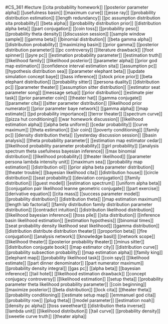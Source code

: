 #CS_361
#lecture
[[cita probability homework]]
[[posterior parameter alpha]]
[[usefulness basin]]
[[maximum curve]]
[[jesse ray]]
[[probability distribution estimation]]
[[length redundancy]]
[[pc assumption distribution sita probability]]
[[beta alpha]]
[[probability distribution prior]]
[[distribution alpha beta]]
[[part conjugation]]
[[coin toss]]
[[probability peso]]
[[probability theta density]]
[[discussion session]]
[[sample window sample]]
[[gamma beta]]
[[binomial distribution]]
[[beta gamma alpha]]
[[distribution probability]]
[[maximizing basin]]
[[prior gamma]]
[[posterior distribution parameter]]
[[pc controversy]]
[[literature drawback]]
[[foot spinner]]
[[pyre pc]]
[[estimation probability parameter]]
[[estimation truth]]
[[likelihood family]]
[[likelihood posterior]]
[[parameter alpha]]
[[prior god map estimation]]
[[confidence interval estimation sita]]
[[assumption pc]]
[[hypothesis distribution sea]]
[[parameter elephant beta]]
[[update simulation concept baye]]
[[bass inference]]
[[stock price prior]]
[[beta elephant distribution]]
[[probability sitter]]
[[persona duality]]
[[distribution pc]]
[[parameter theater]]
[[assumption sitter distribution]]
[[estimator seat parameter song]]
[[message setup]]
[[prior distribution]]
[[estimate pier task]]
[[prior parameter coin]]
[[theater hat]]
[[gamma conjugate]]
[[parameter cita]]
[[sitter parameter distribution]]
[[likelihood prior numerator]]
[[prior parameter baye network]]
[[gamma alpha]]
[[map estimate]]
[[pd probability importance]]
[[terror theater]]
[[spectrum curve]]
[[pizza hut conditioning]]
[[war homework discussion]]
[[likelihood estimation alpha]]
[[alpha beta uniform]]
[[cedar probability]]
[[curve maximum]]
[[theta estimation]]
[[sir coin]]
[[poverty conditioning]]
[[family pc]]
[[density distribution theta]]
[[yesterday discussion session]]
[[basin analysis]]
[[theta probability parameter]]
[[estimation map estimator cedar]]
[[likelihood probability parameter probability]]
[[girl probability]]
[[analysis spectrum theta usefulness bayesian inference]]
[[max binomial distribution]]
[[likelihood probability]]
[[theater likelihood]]
[[parameter persona lambda intensity unit]]
[[maximum sea]]
[[probability map estimation]]
[[distribution oil]]
[[prior alpha beta parameter distribution]]
[[theater trouble]]
[[bayesian likelihood cita]]
[[distribution house]]
[[circle distribution]]
[[seat probability]]
[[deviation conjugation]]
[[family distribution]]
[[guest model]]
[[estimation spectrum]]
[[uniform alpha beta]]
[[conjugation pair likelihood leanne geometric conjugate]]
[[part exercise]]
[[derivative equation]]
[[cita mass]]
[[success parameter model]]
[[probability distribution]]
[[distribution theta]]
[[map estimation maximum]]
[[length lab factorial]]
[[family distribution family distribution parameter distribution]]
[[contradict intuition]]
[[distribution likelihood distribution]]
[[likelihood bayesian inference]]
[[toss pile]]
[[sita distribution]]
[[inference basin likelihood estimation]]
[[estimation hypothesis]]
[[binomial times]]
[[seat probability density likelihood seat likelihood]]
[[gamma distribution]]
[[distribution distribute distribution theater]]
[[proportion beta]]
[[fire conjugation]]
[[analysis network]]
[[knowledge basil]]
[[network scope]]
[[likelihood theater]]
[[posterior probability theater]]
[[minus sitter]]
[[distribution conjugate book]]
[[map estimator city]]
[[distribution curve]]
[[probability subsection probability]]
[[map estimation alpha]]
[[family king]]
[[elephant map]]
[[probability likelihood task]]
[[coin spy]]
[[likelihood estimate]]
[[part dinner denominator]]
[[part numerator maximum]]
[[probability density integral]]
[[gas pc]]
[[alpha beta]]
[[bayesian inference]]
[[tail hotel]]
[[likelihood estimation drawback]]
[[concept conjugacy controversy]]
[[likelihood estimation]]
[[setup theta]]
[[probability parameter theta likelihood probability parameter]]
[[coin beginning]]
[[maximize posterior]]
[[beta distribution]]
[[lock cita]]
[[theater theta]]
[[probability conditioning]]
[[estimate setup map]]
[[emmanuel god cita]]
[[probability row]]
[[plug theta]]
[[model parameter]]
[[estimation noah]]
[[density pc alpha]]
[[toss sweetheart]]
[[distribution theta inverse]]
[[lambda unit]]
[[likelihood distribution]]
[[tail curve]]
[[probability density]]
[[sweetie curve truth]]
[[theater alpha]]
